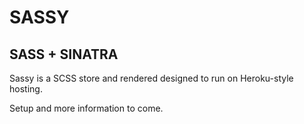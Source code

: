 # SASSY
## SASS + SINATRA

Sassy is a SCSS store and rendered designed to run on Heroku-style hosting.

Setup and more information to come.